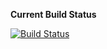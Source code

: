 **Current Build Status**

[![Build Status](http://ci.rebelinblue.com/build-status/image/3?branch=master)](http://ci.rebelinblue.com/build-status/view/3?branch=master)